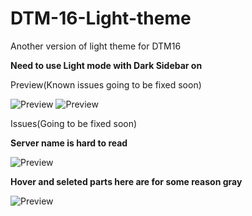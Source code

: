 # DTM-16-Light-theme
Another version of light theme for DTM16

**Need to use Light mode with Dark Sidebar on**

Preview(Known issues going to be fixed soon)

![Preview](https://cdn.discordapp.com/attachments/799401301673902090/802276090302562394/Screenshot_100.png)
![Preview](https://cdn.discordapp.com/attachments/799401301673902090/802276179859210240/Screenshot_102.png)

Issues(Going to be fixed soon)

**Server name is hard to read**

![Preview](https://cdn.discordapp.com/attachments/799401301673902090/802276316690513980/Screenshot_101.png)

**Hover and seleted parts here are for some reason gray**

![Preview](https://cdn.discordapp.com/attachments/799401301673902090/802276595216678974/Screenshot_103.png)
